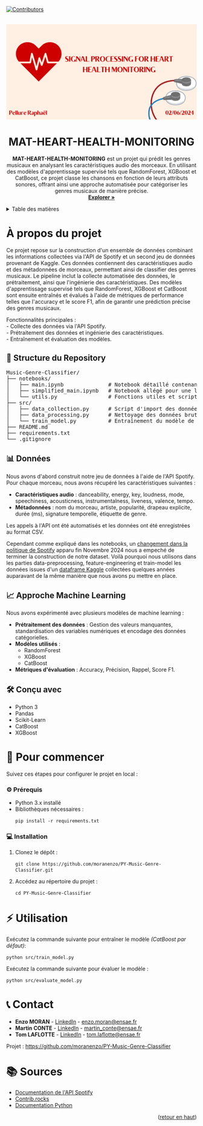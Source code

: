 <a id="readme-top"></a>

[![Contributors][contributors-shield]][contributors-url]



<!-- PROJECT BANNER -->
<br />
<div align="center">
  <a href="https://github.com/Raphael-Pellure/MAT-HEART-HEALTH-MONITORING">
    <img src="social_preview_TNS.png">
  </a>

<h1 align="center">MAT-HEART-HEALTH-MONITORING</h3>

  <p>
    <strong>MAT-HEART-HEALTH-MONITORING</strong> est un projet qui prédit les genres musicaux en analysant les caractéristiques audio des morceaux. En utilisant des modèles d'apprentissage supervisé tels que RandomForest, XGBoost et CatBoost, ce projet classe les chansons en fonction de leurs attributs sonores, offrant ainsi une approche automatisée pour catégoriser les genres musicaux de manière précise.
    <br />
    <a href="https://github.com/moranenzo/PY-Music-Genre-Classifier"><strong>Explorer »</strong></a>
    <br />
  </p>
</div>



<!-- TABLE OF CONTENTS -->
<details>
  <summary>Table des matières</summary>
  <ol>
    <li>
      <a href="#about-the-project">À propos du projet</a>
      <ul>
        <li><a href="#repository-structure">Structure du repository</a></li>
        <li><a href="#dataset">Jeu de données</a></li>
        <li><a href="#built-with">Modèles utilisés</a></li>
      </ul>
    </li>
    <li>
      <a href="#getting-started">Pour commencer</a>
      <ul>
        <li><a href="#prerequisites">Prérequis</a></li>
        <li><a href="#installation">Installation</a></li>
      </ul>
    </li>
    <li><a href="#usage">Utilisation</a></li>
    <li><a href="#contact">Contacts</a></li>
    <li><a href="#acknowledgments">Sources</a></li>
  </ol>
</details>



<h1 id="about-the-project">À propos du projet</h1>

<p>
Ce projet repose sur la construction d'un ensemble de données combinant les informations collectées via l'API de Spotify et un second jeu de données provenant de Kaggle. Ces données contiennent des caractéristiques audio et des métadonnées de morceaux, permettant ainsi de classifier des genres musicaux. Le pipeline inclut la collecte automatisée des données, le prétraitement, ainsi que l'ingénierie des caractéristiques. Des modèles d'apprentissage supervisé tels que RandomForest, XGBoost et CatBoost sont ensuite entraînés et évalués à l'aide de métriques de performance telles que l'accuracy et le score F1, afin de garantir une prédiction précise des genres musicaux.
</p>

<p> Fonctionnalités principales :
  <br />- Collecte des données via l'API Spotify.
  <br />- Prétraitement des données et ingénierie des caractéristiques.
  <br />- Entraînement et évaluation des modèles.
</p>



<h2 id="repository-structure">📁 Structure du Repository</h2>
<pre>
Music-Genre-Classifier/
├── notebooks/
│   ├── main.ipynb              # Notebook détaillé contenant toutes les fonctions utilisées
│   ├── simplified_main.ipynb   # Notebook allégé pour une lecture et une exécution plus rapide
│   └── utils.py                # Fonctions utiles et scripts partagés
├── src/
│   ├── data_collection.py      # Script d'import des données via l'API Spotify
│   ├── data_processing.py      # Nettoyage des données brutes
│   └── train_model.py          # Entraînement du modèle de ML
├── README.md
├── requirements.txt
└── .gitignore
</pre>


<h2 id="dataset">📊 Données</h2>
<p>Nous avons d'abord construit notre jeu de données à l'aide de l'API Spotify. Pour chaque morceau, nous avons récupéré les caractéristiques suivantes :</p>
<ul>
  <li><strong>Caractéristiques audio</strong> : danceability, energy, key, loudness, mode, speechiness, acousticness, instrumentalness, liveness, valence, tempo.</li>
  <li><strong>Métadonnées</strong> : nom du morceau, artiste, popularité, drapeau explicite, durée (ms), signature temporelle, étiquette de genre.</li>
</ul>
<p>Les appels à l'API ont été automatisés et les données ont été enregistrées au format CSV.</p>
<p>Cependant comme expliqué dans les notebooks, un <a href="https://developer.spotify.com/blog/2024-11-27-changes-to-the-web-api">changement dans la politique de Spotify</a> apparu fin Novembre 2024 nous a empeché de terminer la construction de notre dataset. Voilà pourquoi nous utilisons dans les parties data-preprocessing, feature-engineering et train-model les données issues d'un <a href="https://www.kaggle.com/datasets/joebeachcapital/30000-spotify-songs">dataframe Kaggle</a> collectées quelques années auparavant de la même manière que nous avons pu mettre en place.
  </p>



<h2 id="machine-learning-approach">📈 Approche Machine Learning</h2>
<p>Nous avons expérimenté avec plusieurs modèles de machine learning :</p>
<ul>
  <li><strong>Prétraitement des données</strong> : Gestion des valeurs manquantes, standardisation des variables numériques et encodage des données catégorielles.</li>
  <li><strong>Modèles utilisés</strong> :
    <ul>
      <li>RandomForest</li>
      <li>XGBoost</li>
      <li>CatBoost</li>
    </ul>
  </li>
  <li><strong>Métriques d'évaluation</strong> : Accuracy, Précision, Rappel, Score F1.</li>
</ul>



<h2 id="built-with">🛠️ Conçu avec</h2>
<ul>
  <li>Python 3</li>
  <li>Pandas</li>
  <li>Scikit-Learn</li>
  <li>CatBoost</li>
  <li>XGBoost</li>
</ul>




<h1 id="getting-started">🚀 Pour commencer</h1>
<p>Suivez ces étapes pour configurer le projet en local :</p>

<h3 id="prerequisites">⚙️ Prérequis</h3>
<ul>
  <li>Python 3.x installé</li>
  <li>Bibliothèques nécessaires :
    <pre><code>pip install -r requirements.txt</code></pre>
  </li>
</ul>



<h3 id="installation">💻 Installation</h3>
<ol>
  <li>Clonez le dépôt :
    <pre><code>git clone https://github.com/moranenzo/PY-Music-Genre-Classifier.git</code></pre>
  </li>
  <li>Accédez au répertoire du projet :
    <pre><code>cd PY-Music-Genre-Classifier</code></pre>
  </li>
</ol>



<h1 id="usage">⚡ Utilisation</h1>
<p>Exécutez la commande suivante pour entraîner le modèle <i>(CatBoost par défaut)</i>:</p>
<pre><code>python src/train_model.py</code></pre>

<p>Exécutez la commande suivante pour évaluer le modèle :</p>
<pre><code>python src/evaluate_model.py</code></pre>





<h1 id="contact">📞 Contact</h1>
<ul>
  <li><strong>Enzo MORAN</strong> - <a href="https://www.linkedin.com/in/moranenzo/" target="_blank">LinkedIn</a> - <a href="mailto:enzo.moran@ensae.fr">enzo.moran@ensae.fr</a></li>
  <li><strong>Martin CONTE</strong> - <a href="https://www.linkedin.com/in/martin-conte-7a3139286/" target="_blank">LinkedIn</a> - <a href="mailto:martin_conte@ensae.fr">martin_conte@ensae.fr</a></li>
  <li><strong>Tom LAFLOTTE</strong> - <a href="https://www.linkedin.com/in/tom-laflotte-19a351293/" target="_blank">LinkedIn</a> - <a href="mailto:tom.laflotte@ensae.fr">tom.laflotte@ensae.fr</a></li>
</ul>

<p>Projet : <a href="https://github.com/moranenzo/PY-Music-Genre-Classifier" target="_blank">https://github.com/moranenzo/PY-Music-Genre-Classifier</a></p>




<h1 id="acknowledgments">📚 Sources</h1>
<ul>
  <li><a href="https://developer.spotify.com/documentation/web-api/" target="_blank">Documentation de l'API Spotify</a></li>
  <li><a href="https://contrib.rocks" target="_blank">Contrib.rocks</a></li>
  <li><a href="https://docs.python.org/3/" target="_blank">Documentation Python</a></li>
</ul>

<p align="right">(<a href="#readme-top">retour en haut</a>)</p>




<!-- MARKDOWN LINKS & IMAGES -->
<!-- https://www.markdownguide.org/basic-syntax/#reference-style-links -->
[contributors-shield]: https://img.shields.io/github/contributors/moranenzo/PY-Music-Genre-Classifier.svg?style=for-the-badge
[contributors-url]: https://github.com/moranenzo/PY-Music-Genre-Classifier/graphs/contributors
[product-screenshot]: images/screenshot.png
